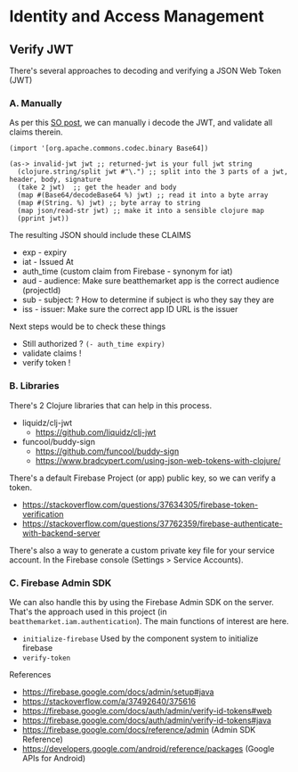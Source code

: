 # Identity and Access Management

## Verify JWT

There's several approaches to decoding and verifying a JSON Web Token (JWT)

### A. Manually

As per this [SO post](https://stackoverflow.com/questions/38732656/decode-jwt-in-clojure-java), we can manually i decode the JWT, and validate all claims therein.


```
(import '[org.apache.commons.codec.binary Base64])

(as-> invalid-jwt jwt ;; returned-jwt is your full jwt string
  (clojure.string/split jwt #"\.") ;; split into the 3 parts of a jwt, header, body, signature
  (take 2 jwt)  ;; get the header and body
  (map #(Base64/decodeBase64 %) jwt) ;; read it into a byte array
  (map #(String. %) jwt) ;; byte array to string
  (map json/read-str jwt) ;; make it into a sensible clojure map
  (pprint jwt))
```

The resulting JSON should include these CLAIMS

* exp - expiry
* iat - Issued At
* auth_time (custom claim from Firebase - synonym for iat)
* aud - audience: Make sure beatthemarket app is the correct audience (projectId)
* sub - subject: ? How to determine if subject is who they say they are
* iss - issuer: Make sure the correct app ID URL is the issuer


Next steps would be to check these things

* Still authorized ? `(- auth_time expiry)`
* validate claims !
* verify token !


### B. Libraries

There's 2 Clojure libraries that can help in this process.

* liquidz/clj-jwt
  * https://github.com/liquidz/clj-jwt
* funcool/buddy-sign
  * https://github.com/funcool/buddy-sign
  * https://www.bradcypert.com/using-json-web-tokens-with-clojure/



There's a default Firebase Project (or app) public key, so we can verify a token.
* https://stackoverflow.com/questions/37634305/firebase-token-verification
* https://stackoverflow.com/questions/37762359/firebase-authenticate-with-backend-server

There's also a way to generate a custom private key file for your service account. In the Firebase console (Settings > Service Accounts).


### C. Firebase Admin SDK

We can also handle this by using the Firebase Admin SDK on the server. That's the approach used in this project (in `beatthemarket.iam.authentication`). The main functions of interest are here.

* `initialize-firebase` Used by the component system to initialize firebase
* `verify-token`

References

* https://firebase.google.com/docs/admin/setup#java
* https://stackoverflow.com/a/37492640/375616
* https://firebase.google.com/docs/auth/admin/verify-id-tokens#web
* https://firebase.google.com/docs/auth/admin/verify-id-tokens#java
* https://firebase.google.com/docs/reference/admin (Admin SDK Reference)
* https://developers.google.com/android/reference/packages (Google APIs for Android)

